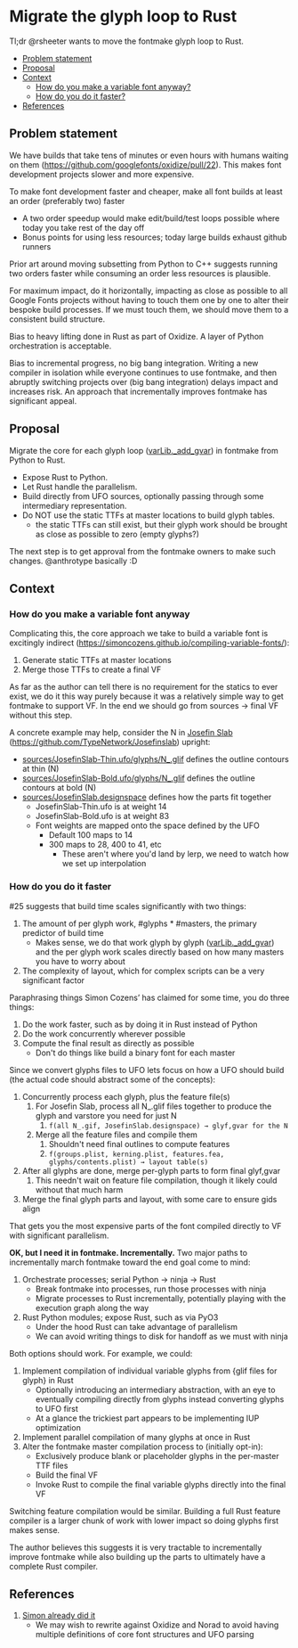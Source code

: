 # Migrate the glyph loop to Rust

Tl;dr @rsheeter wants to move the fontmake glyph loop to Rust. 

* [Problem statement](#problem-statement)
* [Proposal](#proposal)
* [Context](#context)
   * [How do you make a variable font anyway?](#how-do-you-make-a-variable-font-anyway)
   * [How do you do it faster?](#how-do-you-build-faster)
* [References](#references)

## Problem statement
We have builds that take tens of minutes or even hours with humans waiting on them (https://github.com/googlefonts/oxidize/pull/22).
This makes font development projects slower and more expensive.

To make font development faster and cheaper, make all font builds at least an order (preferably two) faster

   * A two order speedup would make edit/build/test loops possible where today you take rest of the day off
   * Bonus points for using less resources; today large builds exhaust github runners

Prior art around moving subsetting from Python to C++ suggests running two orders faster while consuming an order less resources is plausible.

For maximum impact, do it horizontally, impacting as close as possible to all Google Fonts projects without having to touch them one by one to alter their bespoke build processes. If we must touch them, we should move them to a consistent build structure.

Bias to heavy lifting done in Rust as part of Oxidize. A layer of Python orchestration is acceptable.

Bias to incremental progress, no big bang integration.
Writing a new compiler in isolation while everyone continues to use fontmake, and then abruptly switching projects over
(big bang integration) delays impact and increases risk.
An approach that incrementally improves fontmake has significant appeal.

## Proposal

Migrate the core for each glyph loop
([varLib._add_gvar](https://github.com/fonttools/fonttools/blob/455158f2bfd9eae2135a5f85bb96549a545cac82/Lib/fontTools/varLib/__init__.py#L222))
in fontmake from Python to Rust.

* Expose Rust to Python.
* Let Rust handle the parallelism.
* Build directly from UFO sources, optionally passing through some intermediary representation.
* Do NOT use the static TTFs at master locations to build glyph tables.
  * the static TTFs can still exist, but their glyph work should be brought as close as possible to zero (empty glyphs?)

The next step is to get approval from the fontmake owners to make such changes. @anthrotype basically :D

## Context

### How do you make a variable font anyway

Complicating this, the core approach we take to build a variable font is excitingly indirect (https://simoncozens.github.io/compiling-variable-fonts/):

   1. Generate static TTFs at master locations
   1. Merge those TTFs to create a final VF

As far as the author can tell there is no requirement for the statics to ever exist, we do it this way purely because
it was a relatively simple way to get fontmake to support VF. In the end we should go from sources → final VF without this step.

A concrete example may help, consider the N in [Josefin Slab](https://fonts.google.com/specimen/Josefin+Slab)
(https://github.com/TypeNetwork/Josefinslab) upright:

* [sources/JosefinSlab-Thin.ufo/glyphs/N_.glif](https://github.com/davelab6/josefinslab/blob/master/sources/JosefinSlab-Thin.ufo/glyphs/N_.glif) defines the outline contours at thin (N)
* [sources/JosefinSlab-Bold.ufo/glyphs/N_.glif](https://github.com/davelab6/josefinslab/blob/master/sources/JosefinSlab-Bold.ufo/glyphs/N_.glif) defines the outline contours at bold (N)
* [sources/JosefinSlab.designspace](https://github.com/davelab6/josefinslab/blob/master/sources/JosefinSlab.designspace) defines how the parts fit together
   * JosefinSlab-Thin.ufo is at weight 14
   * JosefinSlab-Bold.ufo is at weight 83
   * Font weights are mapped onto the space defined by the UFO
      * Default 100 maps to 14
      * 300 maps to 28, 400 to 41, etc
         * These aren't where you'd land by lerp, we need to watch how we set up interpolation

### How do you do it faster

#25 suggests that build time scales significantly with two things:

1. The amount of per glyph work, #glyphs * #masters, the primary predictor of build time
   * Makes sense, we do that work glyph by glyph ([varLib._add_gvar](https://github.com/fonttools/fonttools/blob/455158f2bfd9eae2135a5f85bb96549a545cac82/Lib/fontTools/varLib/__init__.py#L222)) and the per glyph work scales directly based on how many masters you have to worry about
1. The complexity of layout, which for complex scripts can be a very significant factor

Paraphrasing things Simon Cozens’ has claimed for some time, you do three things:

1. Do the work faster, such as by doing it in Rust instead of Python
1. Do the work concurrently wherever possible
1. Compute the final result as directly as possible
   * Don't do things like build a binary font for each master

Since we convert glyphs files to UFO lets focus on how a UFO should build (the actual code should abstract some of the concepts):

1. Concurrently process each glyph, plus the feature file(s)
   1. For Josefin Slab, process all N_.glif files together to produce the glyph and varstore you need for just N
      1. `f(all N_.gif, JosefinSlab.designspace) → glyf,gvar for the N`
   1. Merge all the feature files and compile them
      1. Shouldn't need final outlines to compute features
      1. `f(groups.plist, kerning.plist, features.fea, glyphs/contents.plist) → layout table(s)`
1. After all glyphs are done, merge per-glyph parts to form final glyf,gvar
   1. This needn't wait on feature file compilation, though it likely could without that much harm
1. Merge the final glyph parts and layout, with some care to ensure gids align

That gets you the most expensive parts of the font compiled directly to VF with significant parallelism.

**OK, but I need it in fontmake. Incrementally.**
Two major paths to incrementally march fontmake toward the end goal come to mind:

1. Orchestrate processes; serial Python → ninja → Rust
   * Break fontmake into processes, run those processes with ninja
   * Migrate processes to Rust incrementally, potentially playing with the execution graph along the way
1. Rust Python modules; expose Rust, such as via PyO3
   * Under the hood Rust can take advantage of parallelism
   * We can avoid writing things to disk for handoff as we must with ninja

Both options should work. For example, we could:

1. Implement compilation of individual variable glyphs  from {glif files for glyph} in Rust
   * Optionally introducing an intermediary abstraction, with an eye to eventually compiling directly from glyphs instead converting glyphs to UFO first
   * At a glance the trickiest part appears to be implementing IUP optimization
1. Implement parallel compilation of many glyphs at once in Rust
1. Alter the fontmake master compilation process to (initially opt-in):
   * Exclusively produce blank or placeholder glyphs in the per-master TTF files
   * Build the final VF
   * Invoke Rust to compile the final variable glyphs directly into the final VF

Switching feature compilation would be similar. Building a full Rust feature compiler is a larger chunk of work with lower impact so doing glyphs first makes sense.

The author believes this suggests it is very tractable to incrementally improve fontmake while also building up the parts to ultimately have a complete Rust compiler. 

## References

1. [Simon already did it](https://github.com/simoncozens/rust-font-tools/blob/723a47c6b92dc2dfcdcb558627f7549edb26d13b/fonticulus/src/buildbasic.rs#L94-L154.)
   * We may wish to rewrite against Oxidize and Norad to avoid having multiple definitions of core font structures and UFO parsing